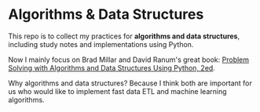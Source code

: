 # Algorithms & Data Structures

This repo is to collect my practices for **algorithms and data structures**, including study notes and implementations using Python.

Now I mainly focus on Brad Millar and David Ranum's great book: [Problem Solving with Algorithms and Data Structures Using Python, 2ed](http://interactivepython.org/runestone/static/pythonds/index.html).

Why algorithms and data structures? Because I think both are important for us who would like to implement fast data ETL and machine learning algorithms.
